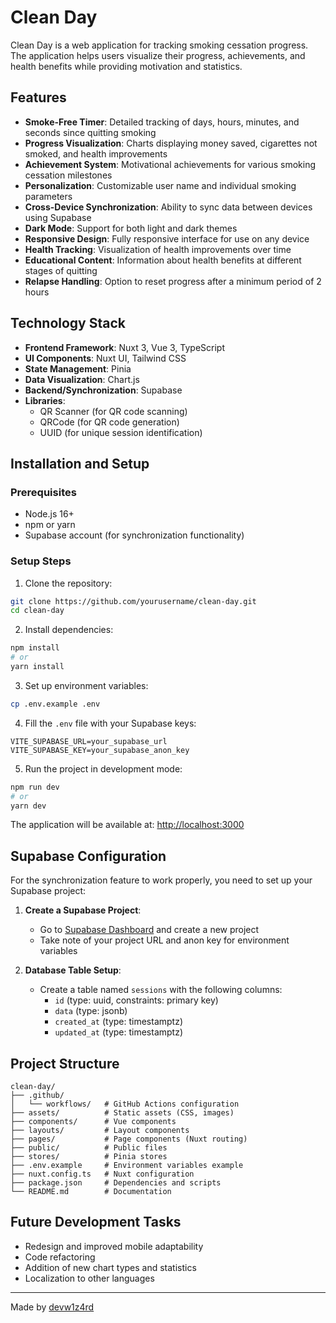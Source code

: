 # Clean Day

Clean Day is a web application for tracking smoking cessation progress. The application helps users visualize their progress, achievements, and health benefits while providing motivation and statistics.

## Features

- **Smoke-Free Timer**: Detailed tracking of days, hours, minutes, and seconds since quitting smoking
- **Progress Visualization**: Charts displaying money saved, cigarettes not smoked, and health improvements
- **Achievement System**: Motivational achievements for various smoking cessation milestones
- **Personalization**: Customizable user name and individual smoking parameters
- **Cross-Device Synchronization**: Ability to sync data between devices using Supabase
- **Dark Mode**: Support for both light and dark themes
- **Responsive Design**: Fully responsive interface for use on any device
- **Health Tracking**: Visualization of health improvements over time
- **Educational Content**: Information about health benefits at different stages of quitting
- **Relapse Handling**: Option to reset progress after a minimum period of 2 hours

## Technology Stack

- **Frontend Framework**: Nuxt 3, Vue 3, TypeScript
- **UI Components**: Nuxt UI, Tailwind CSS
- **State Management**: Pinia
- **Data Visualization**: Chart.js
- **Backend/Synchronization**: Supabase
- **Libraries**:
  - QR Scanner (for QR code scanning)
  - QRCode (for QR code generation)
  - UUID (for unique session identification)

## Installation and Setup

### Prerequisites
- Node.js 16+ 
- npm or yarn
- Supabase account (for synchronization functionality)

### Setup Steps
1. Clone the repository:
```bash
git clone https://github.com/yourusername/clean-day.git
cd clean-day
```

2. Install dependencies:
```bash
npm install
# or
yarn install
```

3. Set up environment variables:
```bash
cp .env.example .env
```

4. Fill the `.env` file with your Supabase keys:
```
VITE_SUPABASE_URL=your_supabase_url
VITE_SUPABASE_KEY=your_supabase_anon_key
```

5. Run the project in development mode:
```bash
npm run dev
# or
yarn dev
```

The application will be available at: [http://localhost:3000](http://localhost:3000)

## Supabase Configuration

For the synchronization feature to work properly, you need to set up your Supabase project:

1. **Create a Supabase Project**:
   - Go to [Supabase Dashboard](https://app.supabase.io/) and create a new project
   - Take note of your project URL and anon key for environment variables

2. **Database Table Setup**:
   - Create a table named `sessions` with the following columns:
     - `id` (type: uuid, constraints: primary key)
     - `data` (type: jsonb)
     - `created_at` (type: timestamptz)
     - `updated_at` (type: timestamptz)

## Project Structure

```
clean-day/
├── .github/
│   └── workflows/   # GitHub Actions configuration
├── assets/          # Static assets (CSS, images)
├── components/      # Vue components
├── layouts/         # Layout components
├── pages/           # Page components (Nuxt routing)
├── public/          # Public files
├── stores/          # Pinia stores
├── .env.example     # Environment variables example
├── nuxt.config.ts   # Nuxt configuration
├── package.json     # Dependencies and scripts
└── README.md        # Documentation
```

## Future Development Tasks

- Redesign and improved mobile adaptability
- Code refactoring
- Addition of new chart types and statistics
- Localization to other languages

---

Made by [devw1z4rd](https://github.com/devw1z4rd)